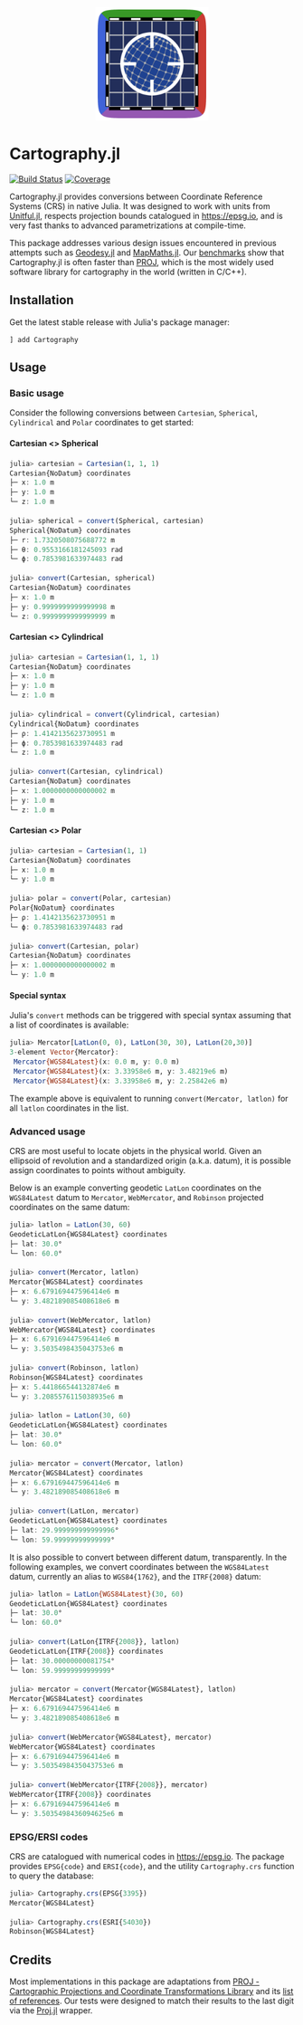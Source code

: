 <p align="center">
  <img src="logo/logo.svg" height="200">
</p>

# Cartography.jl

[![Build Status](https://github.com/JuliaEarth/Cartography.jl/actions/workflows/CI.yml/badge.svg?branch=main)](https://github.com/JuliaEarth/Cartography.jl/actions/workflows/CI.yml?query=branch%3Amain)
[![Coverage](https://codecov.io/gh/JuliaEarth/Cartography.jl/branch/main/graph/badge.svg)](https://codecov.io/gh/JuliaEarth/Cartography.jl)

Cartography.jl provides conversions between Coordinate Reference Systems (CRS) in native Julia.
It was designed to work with units from [Unitful.jl](https://github.com/PainterQubits/Unitful.jl),
respects projection bounds catalogued in <https://epsg.io>, and is very fast thanks to advanced
parametrizations at compile-time.

This package addresses various design issues encountered in previous attempts such as
[Geodesy.jl](https://github.com/JuliaGeo/Geodesy.jl) and [MapMaths.jl](https://github.com/subnero1/MapMaths.jl).
Our [benchmarks](benchmark/output.csv) show that Cartography.jl is often faster than [PROJ](https://github.com/OSGeo/PROJ),
which is the most widely used software library for cartography in the world (written in C/C++).

## Installation

Get the latest stable release with Julia's package manager:

```
] add Cartography
```

## Usage

### Basic usage

Consider the following conversions between `Cartesian`, `Spherical`,
`Cylindrical` and `Polar` coordinates to get started:

#### Cartesian <> Spherical

```julia
julia> cartesian = Cartesian(1, 1, 1)
Cartesian{NoDatum} coordinates
├─ x: 1.0 m
├─ y: 1.0 m
└─ z: 1.0 m

julia> spherical = convert(Spherical, cartesian)
Spherical{NoDatum} coordinates
├─ r: 1.7320508075688772 m
├─ θ: 0.9553166181245093 rad
└─ ϕ: 0.7853981633974483 rad

julia> convert(Cartesian, spherical)
Cartesian{NoDatum} coordinates
├─ x: 1.0 m
├─ y: 0.9999999999999998 m
└─ z: 0.9999999999999999 m
```

#### Cartesian <> Cylindrical

```julia
julia> cartesian = Cartesian(1, 1, 1)
Cartesian{NoDatum} coordinates
├─ x: 1.0 m
├─ y: 1.0 m
└─ z: 1.0 m

julia> cylindrical = convert(Cylindrical, cartesian)
Cylindrical{NoDatum} coordinates
├─ ρ: 1.4142135623730951 m
├─ ϕ: 0.7853981633974483 rad
└─ z: 1.0 m

julia> convert(Cartesian, cylindrical)
Cartesian{NoDatum} coordinates
├─ x: 1.0000000000000002 m
├─ y: 1.0 m
└─ z: 1.0 m
```

#### Cartesian <> Polar

```julia
julia> cartesian = Cartesian(1, 1)
Cartesian{NoDatum} coordinates
├─ x: 1.0 m
└─ y: 1.0 m

julia> polar = convert(Polar, cartesian)
Polar{NoDatum} coordinates
├─ ρ: 1.4142135623730951 m
└─ ϕ: 0.7853981633974483 rad

julia> convert(Cartesian, polar)
Cartesian{NoDatum} coordinates
├─ x: 1.0000000000000002 m
└─ y: 1.0 m
```

#### Special syntax

Julia's `convert` methods can be triggered with special
syntax assuming that a list of coordinates is available:

```julia
julia> Mercator[LatLon(0, 0), LatLon(30, 30), LatLon(20,30)]
3-element Vector{Mercator}:
 Mercator{WGS84Latest}(x: 0.0 m, y: 0.0 m)
 Mercator{WGS84Latest}(x: 3.33958e6 m, y: 3.48219e6 m)
 Mercator{WGS84Latest}(x: 3.33958e6 m, y: 2.25842e6 m)
```

The example above is equivalent to running
`convert(Mercator, latlon)` for all `latlon`
coordinates in the list.

### Advanced usage

CRS are most useful to locate objets in the physical world.
Given an ellipsoid of revolution and a standardized origin
(a.k.a. datum), it is possible assign coordinates to points
without ambiguity.

Below is an example converting geodetic `LatLon` coordinates
on the `WGS84Latest` datum to `Mercator`, `WebMercator`, and
`Robinson` projected coordinates on the same datum:

```julia
julia> latlon = LatLon(30, 60)
GeodeticLatLon{WGS84Latest} coordinates
├─ lat: 30.0°
└─ lon: 60.0°

julia> convert(Mercator, latlon)
Mercator{WGS84Latest} coordinates
├─ x: 6.679169447596414e6 m
└─ y: 3.482189085408618e6 m

julia> convert(WebMercator, latlon)
WebMercator{WGS84Latest} coordinates
├─ x: 6.679169447596414e6 m
└─ y: 3.5035498435043753e6 m

julia> convert(Robinson, latlon)
Robinson{WGS84Latest} coordinates
├─ x: 5.441866544132874e6 m
└─ y: 3.2085576115038935e6 m

julia> latlon = LatLon(30, 60)
GeodeticLatLon{WGS84Latest} coordinates
├─ lat: 30.0°
└─ lon: 60.0°

julia> mercator = convert(Mercator, latlon)
Mercator{WGS84Latest} coordinates
├─ x: 6.679169447596414e6 m
└─ y: 3.482189085408618e6 m

julia> convert(LatLon, mercator)
GeodeticLatLon{WGS84Latest} coordinates
├─ lat: 29.999999999999996°
└─ lon: 59.99999999999999°
```

It is also possible to convert between different datum, transparently.
In the following examples, we convert coordinates between the `WGS84Latest`
datum, currently an alias to `WGS84{1762}`, and the `ITRF{2008}` datum:

```julia
julia> latlon = LatLon{WGS84Latest}(30, 60)
GeodeticLatLon{WGS84Latest} coordinates
├─ lat: 30.0°
└─ lon: 60.0°

julia> convert(LatLon{ITRF{2008}}, latlon)
GeodeticLatLon{ITRF{2008}} coordinates
├─ lat: 30.00000000081754°
└─ lon: 59.99999999999999°

julia> mercator = convert(Mercator{WGS84Latest}, latlon)
Mercator{WGS84Latest} coordinates
├─ x: 6.679169447596414e6 m
└─ y: 3.482189085408618e6 m

julia> convert(WebMercator{WGS84Latest}, mercator)
WebMercator{WGS84Latest} coordinates
├─ x: 6.679169447596414e6 m
└─ y: 3.5035498435043753e6 m

julia> convert(WebMercator{ITRF{2008}}, mercator)
WebMercator{ITRF{2008}} coordinates
├─ x: 6.679169447596414e6 m
└─ y: 3.5035498436094625e6 m
```

### EPSG/ERSI codes

CRS are catalogued with numerical codes in <https://epsg.io>.
The package provides `EPSG{code}` and `ERSI{code}`, and the
utility `Cartography.crs` function to query the database:

```julia
julia> Cartography.crs(EPSG{3395})
Mercator{WGS84Latest}

julia> Cartography.crs(ESRI{54030})
Robinson{WGS84Latest}
```

## Credits

Most implementations in this package are adaptations from
[PROJ - Cartographic Projections and Coordinate Transformations Library](https://github.com/OSGeo/PROJ)
and its [list of references](https://proj.org/en/9.3/zreferences.html).
Our tests were designed to match their results to the last digit
via the [Proj.jl](https://github.com/JuliaGeo/Proj.jl) wrapper.

